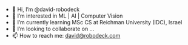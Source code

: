 - 👋 Hi, I’m @david-robodeck
- 👀 I’m interested in ML | AI | Computer Vision
- 🌱 I’m currently learning MSc CS at Reichman University (IDC), Israel
- 💞️ I’m looking to collaborate on ...
- 📫 How to reach me: david@robodeck.com

<!---
david-robodeck/david-robodeck is a ✨ special ✨ repository because its `README.md` (this file) appears on your GitHub profile.
You can click the Preview link to take a look at your changes.
--->
